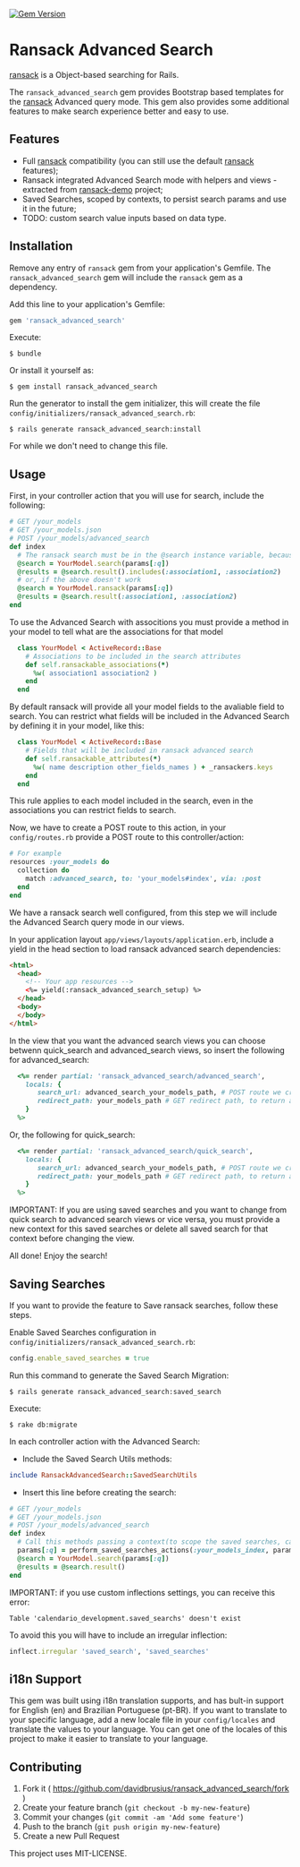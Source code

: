 [![Gem Version](https://badge.fury.io/rb/ransack_advanced_search.svg)](https://badge.fury.io/rb/ransack_advanced_search)

# Ransack Advanced Search

[ransack](https://github.com/activerecord-hackery/ransack) is a Object-based searching for Rails.

The `ransack_advanced_search` gem provides Bootstrap based templates for the [ransack](https://github.com/activerecord-hackery/ransack) Advanced query mode. This gem also provides some additional features to make search experience better and easy to use.

## Features
* Full [ransack](https://github.com/activerecord-hackery/ransack) compatibility (you can still use the default [ransack](https://github.com/activerecord-hackery/ransack) features);
* Ransack integrated Advanced Search mode with helpers and views - extracted from [ransack-demo](https://github.com/activerecord-hackery/ransack_demo) project;
* Saved Searches, scoped by contexts, to persist search params and use it in the future;
* TODO: custom search value inputs based on data type.

## Installation

Remove any entry of `ransack` gem from your application's Gemfile. The `ransack_advanced_search` gem will include the `ransack` gem as a dependency.

Add this line to your application's Gemfile:

```ruby
gem 'ransack_advanced_search'
```

Execute:

    $ bundle

Or install it yourself as:

    $ gem install ransack_advanced_search

Run the generator to install the gem initializer, this will create the file `config/initializers/ransack_advanced_search.rb`:

    $ rails generate ransack_advanced_search:install

For while we don't need to change this file.

## Usage

First, in your controller action that you will use for search, include the following:

```ruby
# GET /your_models
# GET /your_models.json
# POST /your_models/advanced_search
def index
  # The ransack search must be in the @search instance variable, because the advanced search will use it to build the search form. You must provide associations you will use in the includes method.
  @search = YourModel.search(params[:q])
  @results = @search.result().includes(:association1, :association2)
  # or, if the above doesn't work
  @search = YourModel.ransack(params[:q])
  @results = @search.result(:association1, :association2)
end
```

To use the Advanced Search with associtions you must provide a method in your model to tell what are the associations for that model
```ruby
  class YourModel < ActiveRecord::Base
    # Associations to be included in the search attributes
    def self.ransackable_associations(*)
      %w( association1 association2 )
    end
  end
```

By default ransack will provide all your model fields to the avaliable field to search. You can restrict what fields will be included in the Advanced Search by defining it in your model, like this:
```ruby
  class YourModel < ActiveRecord::Base
    # Fields that will be included in ransack advanced search
    def self.ransackable_attributes(*)
      %w( name description other_fields_names ) + _ransackers.keys
    end
  end
```

This rule applies to each model included in the search, even in the associations you can restrict fields to search.


Now, we have to create a POST route to this action, in your `config/routes.rb` provide a POST route to this controller/action:

```ruby
# For example
resources :your_models do
  collection do
    match :advanced_search, to: 'your_models#index', via: :post
  end
end
```

We have a ransack search well configured, from this step we will include the Advanced Search query mode in our views.

In your application layout `app/views/layouts/application.erb`, include a yield in the head section to load ransack advanced search dependencies:
```html
<html>
  <head>
    <!-- Your app resources -->
    <%= yield(:ransack_advanced_search_setup) %>
  </head>
  <body>
  </body>
</html>
```
In the view that you want the advanced search views you can choose betwenn quick_search and advanced_search views, so insert the following for advanced_search:

```ruby
  <%= render partial: 'ransack_advanced_search/advanced_search',
    locals: {
       search_url: advanced_search_your_models_path, # POST route we created above
       redirect_path: your_models_path # GET redirect path, to return after some actions
    }
  %>
```

Or, the following for quick_search:

```ruby
  <%= render partial: 'ransack_advanced_search/quick_search',
    locals: {
       search_url: advanced_search_your_models_path, # POST route we created above
       redirect_path: your_models_path # GET redirect path, to return after some actions
    }
  %>
```
IMPORTANT: If you are using saved searches and you want to change from quick search to advanced search views or vice versa, you must provide a new context for this saved searches or delete all saved search for that context before changing the view.

All done! Enjoy the search!

## Saving Searches

If you want to provide the feature to Save ransack searches, follow these steps.

Enable Saved Searches configuration in `config/initializers/ransack_advanced_search.rb`:

```ruby
config.enable_saved_searches = true
```

Run this command to generate the Saved Search Migration:

    $ rails generate ransack_advanced_search:saved_search

Execute:

    $ rake db:migrate

In each controller action with the Advanced Search:

* Include the Saved Search Utils methods:
```ruby
include RansackAdvancedSearch::SavedSearchUtils
```

* Insert this line before creating the search:
```ruby
# GET /your_models
# GET /your_models.json
# POST /your_models/advanced_search
def index
  # Call this methods passing a context(to scope the saved searches, can be any symbol) and the params variable
  params[:q] = perform_saved_searches_actions(:your_models_index, params)
  @search = YourModel.search(params[:q])
  @results = @search.result()
end
```
IMPORTANT: if you use custom inflections settings, you can receive this error:
```
Table 'calendario_development.saved_searchs' doesn't exist
```
To avoid this you will have to include an irregular inflection:
```ruby
inflect.irregular 'saved_search', 'saved_searches'
```

## i18n Support

This gem was built using i18n translation supports, and has bult-in support for English (en) and Brazilian Portuguese (pt-BR). If you want to translate to your specific language, add a new locale file in your `config/locales` and translate the values to your language. You can get one of the locales of this project to make it easier to translate to your language.


## Contributing

1. Fork it ( https://github.com/davidbrusius/ransack_advanced_search/fork )
2. Create your feature branch (`git checkout -b my-new-feature`)
3. Commit your changes (`git commit -am 'Add some feature'`)
4. Push to the branch (`git push origin my-new-feature`)
5. Create a new Pull Request

This project uses MIT-LICENSE.
